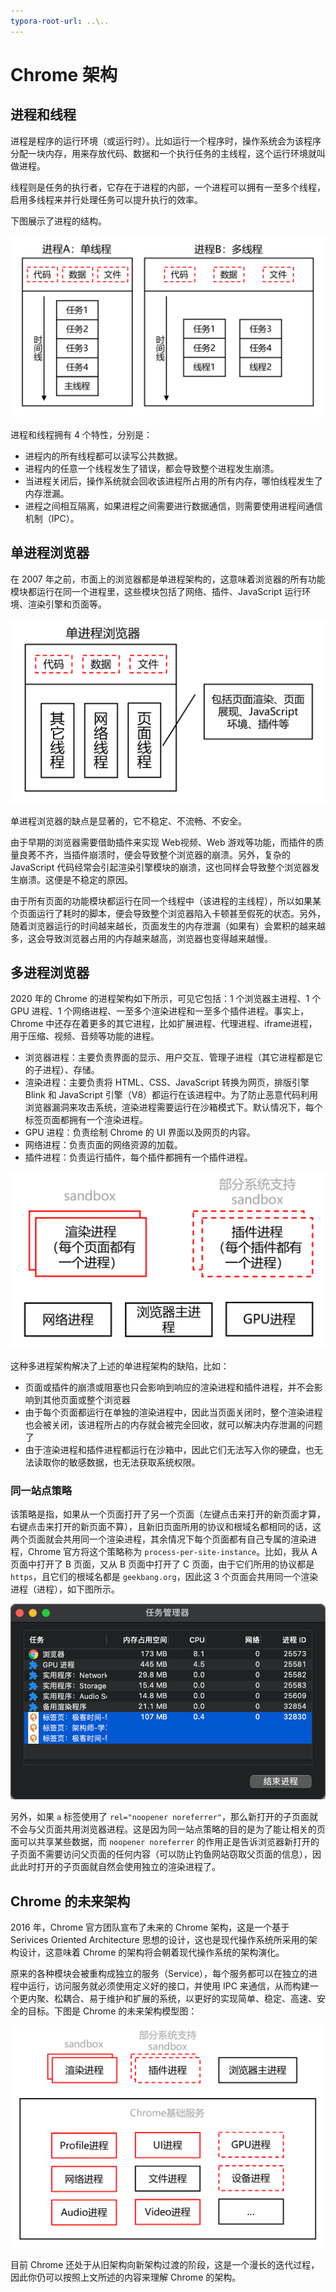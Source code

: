 ```yaml
---
typora-root-url: ..\..
---
```


# Chrome 架构

## 进程和线程

进程是程序的运行环境（或运行时）。比如运行一个程序时，操作系统会为该程序分配一块内存，用来存放代码、数据和一个执行任务的主线程，这个运行环境就叫做进程。

线程则是任务的执行者，它存在于进程的内部，一个进程可以拥有一至多个线程，启用多线程来并行处理任务可以提升执行的效率。

下图展示了进程的结构。

![进程的结构](/static/image/markdown/browser/process-structure.png)

进程和线程拥有 4 个特性，分别是：

- 进程内的所有线程都可以读写公共数据。
- 进程内的任意一个线程发生了错误，都会导致整个进程发生崩溃。
- 当进程关闭后，操作系统就会回收该进程所占用的所有内存，哪怕线程发生了内存泄漏。
- 进程之间相互隔离，如果进程之间需要进行数据通信，则需要使用进程间通信机制（IPC）。

## 单进程浏览器

在 2007 年之前，市面上的浏览器都是单进程架构的，这意味着浏览器的所有功能模块都运行在同一个进程里，这些模块包括了网络、插件、JavaScript 运行环境、渲染引擎和页面等。

![单进程浏览器](/static/image/markdown/browser/single-process-browser.png)

单进程浏览器的缺点是显著的，它不稳定、不流畅、不安全。

由于早期的浏览器需要借助插件来实现 Web视频、Web 游戏等功能，而插件的质量良莠不齐，当插件崩溃时，便会导致整个浏览器的崩溃。另外，复杂的 JavaScript 代码经常会引起渲染引擎模块的崩溃，这也同样会导致整个浏览器发生崩溃。这便是不稳定的原因。

由于所有页面的功能模块都运行在同一个线程中（该进程的主线程），所以如果某个页面运行了耗时的脚本，便会导致整个浏览器陷入卡顿甚至假死的状态。另外，随着浏览器运行的时间越来越长，页面发生的内存泄漏（如果有）会累积的越来越多，这会导致浏览器占用的内存越来越高，浏览器也变得越来越慢。

## 多进程浏览器

2020 年的 Chrome 的进程架构如下所示，可见它包括：1 个浏览器主进程、1 个 GPU 进程、1 个网络进程、一至多个渲染进程和一至多个插件进程。事实上，Chrome 中还存在着更多的其它进程，比如扩展进程、代理进程、iframe进程，用于压缩、视频、音频等功能的进程。

- 浏览器进程：主要负责界面的显示、用户交互、管理子进程（其它进程都是它的子进程）、存储。
- 渲染进程：主要负责将 HTML、CSS、JavaScript 转换为网页，排版引擎 Blink 和 JavaScript 引擎（V8）都运行在该进程中。为了防止恶意代码利用浏览器漏洞来攻击系统，渲染进程需要运行在沙箱模式下。默认情况下，每个标签页面都拥有一个渲染进程。
- GPU 进程：负责绘制 Chrome 的 UI 界面以及网页的内容。
- 网络进程：负责页面的网络资源的加载。
- 插件进程：负责运行插件，每个插件都拥有一个插件进程。

![2020年的Chrome的进程架构](/static/image/markdown/browser/chrome-structure-2020.png)

这种多进程架构解决了上述的单进程架构的缺陷，比如：

- 页面或插件的崩溃或阻塞也只会影响到响应的渲染进程和插件进程，并不会影响到其他页面或整个浏览器
- 由于每个页面都运行在单独的渲染进程中，因此当页面关闭时，整个渲染进程也会被关闭，该进程所占的内存就会被完全回收，就可以解决内存泄漏的问题了
- 由于渲染进程和插件进程都运行在沙箱中，因此它们无法写入你的硬盘，也无法读取你的敏感数据，也无法获取系统权限。

### 同一站点策略

该策略是指，如果从一个页面打开了另一个页面（左键点击来打开的新页面才算，右键点击来打开的新页面不算），且新旧页面所用的协议和根域名都相同的话，这两个页面就会共用同一个渲染进程，其余情况下每个页面都有自己专属的渲染进程，Chrome 官方将这个策略称为 `process-per-site-instance`。比如，我从 A 页面中打开了 B 页面，又从 B 页面中打开了 C 页面，由于它们所用的协议都是 `https`，且它们的根域名都是 `geekbang.org`，因此这 3 个页面会共用同一个渲染进程（进程），如下图所示。

![同一站点策略](/static/image/markdown/browser/process-per-site-instance.png)

另外，如果 `a` 标签使用了 `rel="noopener noreferrer"`，那么新打开的子页面就不会与父页面共用浏览器进程。这是因为同一站点策略的目的是为了能让相关的页面可以共享某些数据，而 `noopener noreferrer` 的作用正是告诉浏览器新打开的子页面不需要访问父页面的任何内容（可以防止钓鱼网站窃取父页面的信息），因此此时打开的子页面就自然会使用独立的渲染进程了。

## Chrome 的未来架构

2016 年，Chrome 官方团队宣布了未来的 Chrome 架构，这是一个基于 Serivices Oriented Architecture 思想的设计，这也是现代操作系统所采用的架构设计，这意味着 Chrome 的架构将会朝着现代操作系统的架构演化。

原来的各种模块会被重构成独立的服务（Service），每个服务都可以在独立的进程中运行，访问服务就必须使用定义好的接口，并使用 IPC 来通信，从而构建一个更内聚、松耦合、易于维护和扩展的系统，以更好的实现简单、稳定、高速、安全的目标。下图是 Chrome 的未来架构模型图：

![未来的Chrome的进程架构](/static/image/markdown/browser/chrome-structure-future.png)

目前 Chrome 还处于从旧架构向新架构过渡的阶段，这是一个漫长的迭代过程，因此你仍可以按照上文所述的内容来理解 Chrome 的架构。

